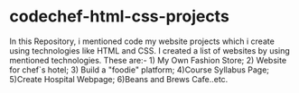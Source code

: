 # codechef-html-css-projects
In this Repository, i mentioned code my website projects which i create using technologies like HTML and CSS. I created a list of websites by using mentioned technologies. These are:- 1) My Own Fashion Store; 2) Website for chef`s hotel; 3) Build a "foodie" platform; 4)Course Syllabus Page; 5)Create Hospital Webpage; 6)Beans and Brews Cafe..etc.
